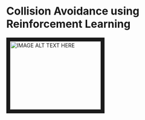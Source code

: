 # Collision Avoidance using Reinforcement Learning

<a href="http://www.youtube.com/watch?feature=player_embedded&v=u8w3MB4vGj8&t
" target="_blank"><img src="http://img.youtube.com/vi/u8w3MB4vGj8&t/0.jpg" 
alt="IMAGE ALT TEXT HERE" width="240" height="180" border="10" /></a>

